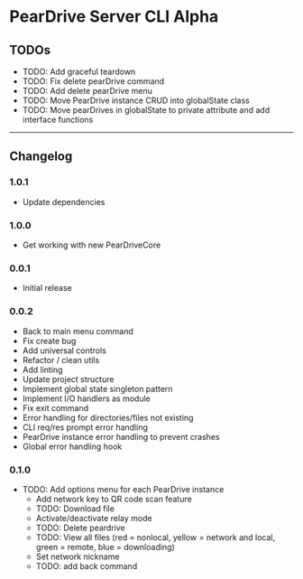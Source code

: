 # PearDrive Server CLI Alpha

## TODOs

- TODO: Add graceful teardown
- TODO: Fix delete pearDrive command
- TODO: Add delete pearDrive menu
- TODO: Move PearDrive instance CRUD into globalState class
- TODO: Move pearDrives in globalState to private attribute and add interface
  functions

---

## Changelog

### 1.0.1

- Update dependencies

### 1.0.0

- Get working with new PearDriveCore

### 0.0.1

- Initial release

### 0.0.2

- Back to main menu command
- Fix create bug
- Add universal controls
- Refactor / clean utils
- Add linting
- Update project structure
- Implement global state singleton pattern
- Implement I/O handlers as module
- Fix exit command
- Error handling for directories/files not existing
- CLI req/res prompt error handling
- PearDrive instance error handling to prevent crashes
- Global error handling hook

### 0.1.0

- TODO: Add options menu for each PearDrive instance
  - Add network key to QR code scan feature
  - TODO: Download file
  - Activate/deactivate relay mode
  - TODO: Delete peardrive
  - TODO: View all files (red = nonlocal, yellow = network and local,
    green = remote, blue = downloading)
  - Set network nickname
  - TODO: add back command
